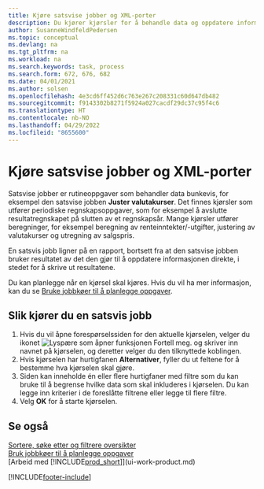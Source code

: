 ```yaml
---
title: Kjøre satsvise jobber og XML-porter
description: Du kjører kjørsler for å behandle data og oppdatere informasjon, for eksempel for å gjøre periodiske regnskapsoppgaver eller beregninger.
author: SusanneWindfeldPedersen
ms.topic: conceptual
ms.devlang: na
ms.tgt_pltfrm: na
ms.workload: na
ms.search.keywords: task, process
ms.search.form: 672, 676, 682
ms.date: 04/01/2021
ms.author: solsen
ms.openlocfilehash: 4e3cd6ff452d6c763e267c208331c60d647db482
ms.sourcegitcommit: f9143302b8271f5924a027cacdf29dc37c95f4c6
ms.translationtype: HT
ms.contentlocale: nb-NO
ms.lasthandoff: 04/29/2022
ms.locfileid: "8655600"
---
```

# <a name="run-batch-jobs-and-xmlports"></a>Kjøre satsvise jobber og XML-porter

Satsvise jobber er rutineoppgaver som behandler data bunkevis, for eksempel den satsvise jobben **Juster valutakurser**. Det finnes kjørsler som utfører periodiske regnskapsoppgaver, som for eksempel å avslutte resultatregnskapet på slutten av et regnskapsår. Mange kjørsler utfører beregninger, for eksempel beregning av renteinntekter/-utgifter, justering av valutakurser og utregning av salgspris.

En satsvis jobb ligner på en rapport, bortsett fra at den satsvise jobben bruker resultatet av det den gjør til å oppdatere informasjonen direkte, i stedet for å skrive ut resultatene.

Du kan planlegge når en kjørsel skal kjøres. Hvis du vil ha mer informasjon, kan du se [Bruke jobbkøer til å planlegge oppgaver](admin-job-queues-schedule-tasks.md).

## <a name="to-run-a-batch-job"></a>Slik kjører du en satsvis jobb
1. Hvis du vil åpne forespørselssiden for den aktuelle kjørselen, velger du ikonet ![Lyspære som åpner funksjonen Fortell meg.](media/ui-search/search_small.png "Fortell hva du vil gjøre") og skriver inn navnet på kjørselen, og deretter velger du den tilknyttede koblingen.
2. Hvis kjørselen har hurtigfanen **Alternativer**, fyller du ut feltene for å bestemme hva kjørselen skal gjøre.
3. Siden kan inneholde én eller flere hurtigfaner med filtre som du kan bruke til å begrense hvilke data som skal inkluderes i kjørselen. Du kan legge inn kriterier i de foreslåtte filtrene eller legge til flere filtre.
4. Velg **OK** for å starte kjørselen.

## <a name="see-also"></a>Se også
[Sortere, søke etter og filtrere oversikter](ui-enter-criteria-filters.md)  
[Bruk jobbkøer til å planlegge oppgaver](admin-job-queues-schedule-tasks.md)  
[Arbeid med [!INCLUDE[prod_short](includes/prod_short.md)]](ui-work-product.md)


[!INCLUDE[footer-include](includes/footer-banner.md)]